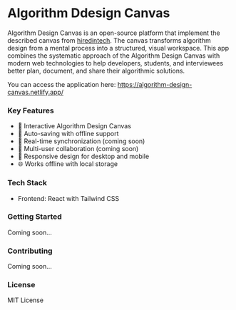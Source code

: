 # Algorithm Ddesign Canvas

Algorithm Design Canvas is an open-source platform that implement the described canvas from [hiredintech](https://www.hiredintech.com/algorithms/algorithm-design-canvas/what-is-the-canvas/). The canvas transforms algorithm design from a mental process into a structured, visual workspace. This app combines the systematic approach of the Algorithm Design Canvas with modern web technologies to help developers, students, and interviewees better plan, document, and share their algorithmic solutions.

You can access the application here: https://algorithm-design-canvas.netlify.app/

### Key Features
- 📝 Interactive Algorithm Design Canvas
- 💾 Auto-saving with offline support
- 🔄 Real-time synchronization (coming soon)
- 👥 Multi-user collaboration (coming soon)
- 📱 Responsive design for desktop and mobile
- 🌐 Works offline with local storage

### Tech Stack
- Frontend: React with Tailwind CSS

### Getting Started
Coming soon...

### Contributing
Coming soon...

### License
MIT License
